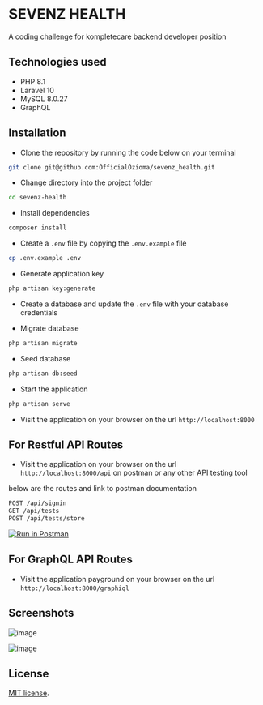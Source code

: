 # SEVENZ HEALTH

A coding challenge for kompletecare backend developer position

## Technologies used

- PHP 8.1
- Laravel 10
- MySQL 8.0.27
- GraphQL

## Installation

- Clone the repository by running the code below on your terminal

```bash
git clone git@github.com:OfficialOzioma/sevenz_health.git
```

- Change directory into the project folder

```bash
cd sevenz-health
```

- Install dependencies

```bash
composer install
```

- Create a `.env` file by copying the `.env.example` file

```bash
cp .env.example .env
```

- Generate application key

```bash
php artisan key:generate
```

- Create a database and update the `.env` file with your database credentials

- Migrate database

```bash
php artisan migrate
```

- Seed database

```bash
php artisan db:seed
```

- Start the application

```bash
php artisan serve
```

- Visit the application on your browser on the url `http://localhost:8000`

## For Restful API Routes

- Visit the application on your browser on the url `http://localhost:8000/api` on postman or any other API testing tool

below are the routes and link to postman documentation

```bash
POST /api/signin
GET /api/tests
POST /api/tests/store

```

[![Run in Postman](https://run.pstmn.io/button.svg)](https://documenter.getpostman.com/view/12234489/2s93si1pnL)

## For GraphQL API Routes

- Visit the application payground on your browser on the url `http://localhost:8000/graphiql`

## Screenshots

![image](https://user-images.githubusercontent.com/24875416/139580544-4b0b9b9a-2b9a-4b0a-8b9a-5b0b9b9a2b9a.png)

![image](https://user-images.githubusercontent.com/24875416/139580557-4b0b9b9a-2b9a-4b0a-8b9a-5b0b9b9a2b9a.png)

## License

[MIT license](https://opensource.org/licenses/MIT).
